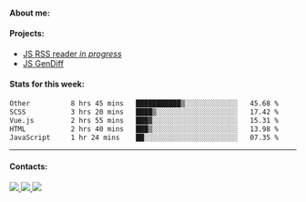 #### About me:

#### Projects:
- [JS RSS reader *in progress*](https://github.com/GKoil/frontend-project-lvl3)
- [JS GenDiff](https://github.com/GKoil/GenDiff)

#### Stats for this week:
<!--START_SECTION:waka-->

```txt
Other          8 hrs 45 mins   ███████████▒░░░░░░░░░░░░░   45.68 %
SCSS           3 hrs 20 mins   ████▒░░░░░░░░░░░░░░░░░░░░   17.42 %
Vue.js         2 hrs 55 mins   ███▓░░░░░░░░░░░░░░░░░░░░░   15.31 %
HTML           2 hrs 40 mins   ███▒░░░░░░░░░░░░░░░░░░░░░   13.98 %
JavaScript     1 hr 24 mins    ██░░░░░░░░░░░░░░░░░░░░░░░   07.35 %
```

<!--END_SECTION:waka-->
---
#### Contacts:

<a target='_blank' title='LinkedIn' href="https://www.linkedin.com/in/gkoil/">
  <img src="https://img.shields.io/badge/LinkedIn-0077B5?style=for-the-badge&logo=linkedin&logoColor=white" />
</a>
<a target='_blank' title='Telegram' href="https://t.me/gkoil">
  <img src="https://img.shields.io/badge/Telegram-2CA5E0?style=for-the-badge&logo=telegram&logoColor=white" />
</a>
<a target='_blank' title='Gmail' href="mailto: gk.grigorev@gmail.com">
  <img src="https://img.shields.io/badge/Gmail-D14836?style=for-the-badge&logo=gmail&logoColor=white" />
</a>

